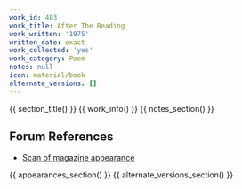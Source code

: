 ```yaml
---
work_id: 483
work_title: After The Reading
work_written: '1975'
written_date: exact
work_collected: 'yes'
work_category: Poem
notes: null
icon: material/book
alternate_versions: []
---
```


{{ section_title() }}
{{ work_info() }}
{{ notes_section() }}
## Forum References
- [Scan of magazine appearance](https://bukowskiforum.com/threads/the-coldspring-journal-no-10-april-1976.12461/)

{{ appearances_section() }}
{{ alternate_versions_section() }}